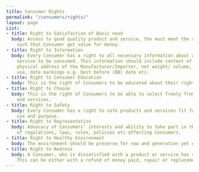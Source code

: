 ```yaml
---
title: Consumer Rights
permalink: "/consumers/rights/"
layout: page
List:
- title: Right to Satisfaction of Basic need
  body: Access to good quality product and service, the must meet the standard quality
    such that Consumer get value for money.
- title: Right to Information
  body: Every Consumer has a right to all necessary information about a product or
    service to be consumed. This information should include content of the product,
    physical address of the Manufacturer/Importer, net weight/ volume, direction of
    use, date markings e.g. best before (BB) date etc.
- title: Right to Consumer Education
  body: This is the right of Consumers to be educated about their rights.
- title: Right to Choose
  body: This is the right of Consumers to be able to select freely from range of products
    and services.
- title: Right to Safety
  body: Every Consumer has a right to safe products and services fit for their intended
    use and purpose.
- title: Right to Representation
  body: Advocacy of Consumers’ interests and ability to take part in the formulation
    of regulations, laws, rules, policies etc affecting Consumers.
- title: Right to Healthy Environment
  body: The environment should be preserve for now and generation yet unborn.
- title: Right to Redress
  body: A Consumer, who is dissatisfied with a product or service has right to redress.
    This can be either with a refund of money paid, repair or replacement of the product.
---
```


